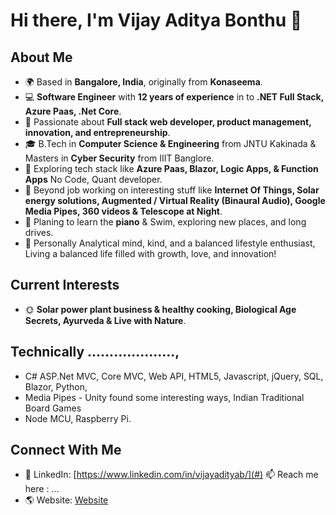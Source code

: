 <!-- **VijaiAaditya/VijaiAaditya** is a ✨ _special_ ✨ repository because its `README.md` (this file) appears on your GitHub profile. -->

# Hi there, I'm Vijay Aditya Bonthu 👋

## About Me
- 🌍 Based in **Bangalore, India**, originally from **Konaseema**.
- 💻 **Software Engineer** with **12 years of experience** in to **.NET Full Stack, Azure Paas, .Net Core**.
- 🎯 Passionate about **Full stack web developer, product management, innovation, and entrepreneurship**.
- 🎓 B.Tech in **Computer Science & Engineering** from JNTU Kakinada & Masters in **Cyber Security** from IIIT Banglore.
- 🚀 Exploring tech stack like **Azure Paas, Blazor, Logic Apps, & Function Apps** No Code, Quant developer.
- 🌱 Beyond job working on interesting stuff like **Internet Of Things, Solar energy solutions, Augmented / Virtual Reality (Binaural Audio), Google Media Pipes, 360 videos & Telescope at Night**.
- 🎵 Planing to learn the **piano** & Swim, exploring new places, and long drives.
- 🥗 Personally Analytical mind, kind, and a balanced lifestyle enthusiast, Living a balanced life filled with growth, love, and innovation!

## Current Interests
- 🌞 **Solar power plant business & healthy cooking, Biological Age Secrets, Ayurveda & Live with Nature**.
  
## Technically ....................,

- C# ASP.Net MVC, Core MVC, Web API, HTML5, Javascript, jQuery, SQL, Blazor, Python,
- Media Pipes - Unity found some interesting ways, Indian Traditional Board Games
- Node MCU, Raspberry Pi.

## Connect With Me
- 💼 LinkedIn: [https://www.linkedin.com/in/vijayadityab/](#) 📫 Reach me here : ...
- 🌎 Website: [Website](#)
